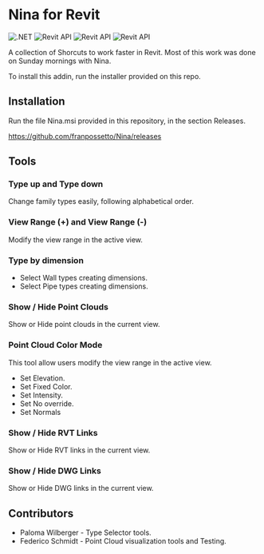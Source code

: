 # Nina for Revit
![.NET](https://img.shields.io/badge/.NET-4.7-green.svg)
![Revit API](https://img.shields.io/badge/RevitAPI-2018-blue.svg)
![Revit API](https://img.shields.io/badge/RevitAPI-2019-blue.svg)
![Revit API](https://img.shields.io/badge/RevitAPI-2020-blue.svg)

A collection of Shorcuts to work faster in Revit.
Most of this work was done on Sunday mornings with Nina.

To install this addin, run the installer provided on this repo. 

## Installation

Run the file Nina.msi provided in this repository, in the section Releases.

https://github.com/franpossetto/Nina/releases

## Tools

### Type up and Type down
Change family types easily, following alphabetical order.

### View Range (+) and View Range (-)
Modify the view range in the active view.

### Type by dimension
- Select Wall types creating dimensions.
- Select Pipe types creating dimensions.

### Show / Hide Point Clouds
Show or Hide point clouds in the current view.

### Point Cloud Color Mode
This tool allow users modify the view range in the active view.
- Set Elevation.
- Set Fixed Color.
- Set Intensity.
- Set No override.
- Set Normals

### Show / Hide RVT Links
Show or Hide RVT links in the current view.

### Show / Hide DWG Links
Show or Hide DWG links in the current view.

## Contributors
- Paloma Wilberger - Type Selector tools.
- Federico Schmidt - Point Cloud visualization tools and Testing.
